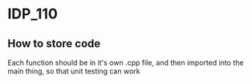 # IDP_110

## How to store code

Each function should be in it's own .cpp file, and then imported into the main thing, so that unit testing can work
